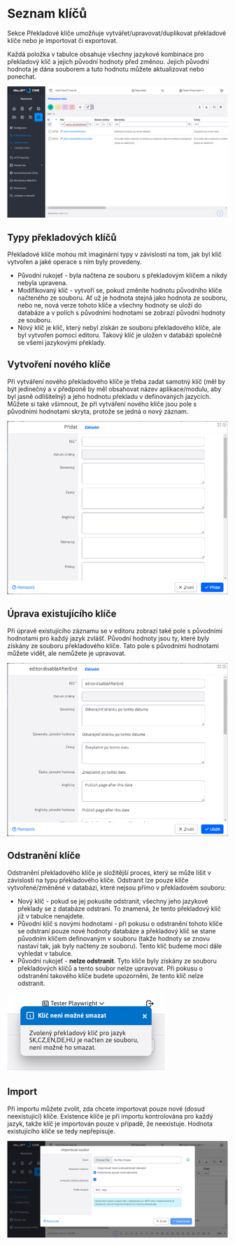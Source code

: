 # Seznam klíčů

Sekce Překladové klíče umožňuje vytvářet/upravovat/duplikovat překladové klíče nebo je importovat či exportovat.

Každá položka v tabulce obsahuje všechny jazykové kombinace pro překladový klíč a jejich původní hodnoty před změnou. Jejich původní hodnota je dána souborem a tuto hodnotu můžete aktualizovat nebo ponechat.

![](dataTable.png)

## Typy překladových klíčů

Překladové klíče mohou mít imaginární typy v závislosti na tom, jak byl klíč vytvořen a jaké operace s ním byly provedeny.

- Původní rukojeť - byla načtena ze souboru s překladovým klíčem a nikdy nebyla upravena.
- Modifikovaný klíč - vytvoří se, pokud změníte hodnotu původního klíče načteného ze souboru. Ať už je hodnota stejná jako hodnota ze souboru, nebo ne, nová verze tohoto klíče a všechny hodnoty se uloží do databáze a v polích s původními hodnotami se zobrazí původní hodnoty ze souboru.
- Nový klíč je klíč, který nebyl získán ze souboru překladového klíče, ale byl vytvořen pomocí editoru. Takový klíč je uložen v databázi společně se všemi jazykovými překlady.

## Vytvoření nového klíče

Při vytváření nového překladového klíče je třeba zadat samotný klíč (měl by být jedinečný a v předponě by měl obsahovat název aplikace/modulu, aby byl jasně odlišitelný) a jeho hodnotu překladu v definovaných jazycích. Můžete si také všimnout, že při vytváření nového klíče jsou pole s původními hodnotami skryta, protože se jedná o nový záznam.

![](dataTable_create.png)

## Úprava existujícího klíče

Při úpravě existujícího záznamu se v editoru zobrazí také pole s původními hodnotami pro každý jazyk zvlášť. Původní hodnoty jsou ty, které byly získány ze souboru překladového klíče. Tato pole s původními hodnotami můžete vidět, ale nemůžete je upravovat.

![](dataTable_edit.png)

## Odstranění klíče

Odstranění překladového klíče je složitější proces, který se může lišit v závislosti na typu překladového klíče. Odstranit lze pouze klíče vytvořené/změněné v databázi, které nejsou přímo v překladovém souboru:
- Nový klíč - pokud se jej pokusíte odstranit, všechny jeho jazykové překlady se z databáze odstraní. To znamená, že tento překladový klíč již v tabulce nenajdete.
- Původní klíč s novými hodnotami - při pokusu o odstranění tohoto klíče se odstraní pouze nové hodnoty databáze a překladový klíč se stane původním klíčem definovaným v souboru (takže hodnoty se znovu nastaví tak, jak byly načteny ze souboru). Tento klíč budeme moci dále vyhledat v tabulce.
- Původní rukojeť - **nelze odstranit**. Tyto klíče byly získány ze souboru překladových klíčů a tento soubor nelze upravovat. Při pokusu o odstranění takového klíče budete upozorněni, že tento klíč nelze odstranit.

![](delete-notification.png)

## Import

Při importu můžete zvolit, zda chcete importovat pouze nové (dosud neexistující) klíče. Existence klíče je při importu kontrolována pro každý jazyk, takže klíč je importován pouze v případě, že neexistuje. Hodnota existujícího klíče se tedy nepřepisuje.

![](dataTable-import.png)
